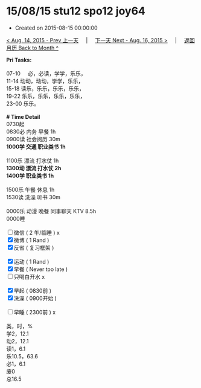 # 15/08/15 stu12 spo12 joy64

- Created on 2015-08-15 00:00:00

[< Aug. 14, 2015 - Prev 上一天](_archived/lifelogs/2015/08/d14.md) &nbsp; &nbsp; | &nbsp; &nbsp; [下一天 Next - Aug. 16, 2015 >](_archived/lifelogs/2015/08/d16.md) &nbsp; &nbsp; |  &nbsp; &nbsp; [返回月历 Back to Month ^](_archived/lifelogs/2015/08/index.md)
<br/><div><b>Pri Tasks:</b></div><div><br/></div><div>07-10     必，必读，学学，乐乐，</div><div>11-14 动动，动动，学学，乐乐，</div><div>15-18 读乐，乐乐，乐乐，乐乐，</div><div>19-22 乐乐，乐乐，乐乐，乐乐，</div><div>23-00 乐乐。</div><div><br/></div><div><b># Time Detail</b></div><div>0730起</div><div>0830必 内务 早餐 1h</div><div>0900读 社会阅历 30m</div><div><b>1000学 交通 职业类书 1h</b></div><div><br/></div><div>1100乐 漂流 打水仗 1h</div><div><b>1300动 漂流 打水仗 2h</b></div><div><b>1400学 职业类书 1h</b></div><div><br/></div><div>1500乐 午餐 休息 1h</div><div>1530读 洗澡 听书 30m</div><div><br/></div><div>0000乐 动漫 晚餐 同事聊天 KTV 8.5h</div><div>0000睡</div><div><br/></div><div><input type="checkbox"/>微信 ( 2 午/临睡 ) x</div><div><input checked="true" type="checkbox"/>微博 ( 1 Rand )</div><div><input checked="true" type="checkbox"/>反省 ( 复习框架 )</div><div><br/></div><div><input checked="true" type="checkbox"/>运动 ( 1 Rand )</div><div><input checked="true" type="checkbox"/>早餐 ( Never too late )</div><div><input type="checkbox"/>只喝白开水 x</div><div><br/></div><div><input checked="true" type="checkbox"/>早起 ( 0830前 )</div><div><input checked="true" type="checkbox"/>洗澡 ( 0900开始 )</div><div><br/></div><div><input type="checkbox"/>早睡 ( 2300前 ) x</div><div><br/></div><div>类，时，%</div><div>学2，12.1</div><div>动2，12.1</div><div>读1，6.1</div><div>乐10.5，63.6</div><div>必1，6.1</div><div>废0</div><div>总16.5</div>
